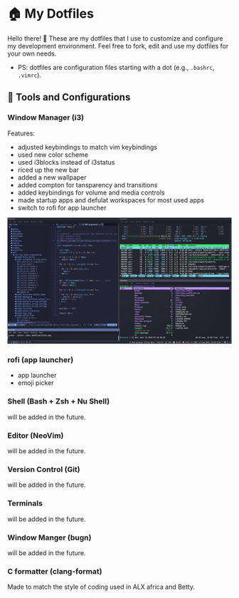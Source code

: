 # 🏠 My Dotfiles

Hello there! 👋
These are my dotfiles that I use to customize and configure my development environment. Feel free to fork, edit and use my dotfiles for your own needs.
- PS: dotfiles are configuration files starting with a dot (e.g., `.bashrc`, `.vimrc`).

## 🧰 Tools and Configurations
### Window Manager (i3)
Features:
* adjusted keybindings to match vim keybindings
* used new color scheme
* used i3blocks instead of i3status
* riced up the new bar
* added a new wallpaper
* added compton for tansparency and transitions
* added keybindings for volume and media controls
* made startup apps and defulat workspaces for most used apps
* switch to rofi for app launcher

![I3 showcase](./i3/ss.png) 

### rofi (app launcher)
* app launcher
* emoji picker

### Shell (Bash + Zsh + Nu Shell)
will be added in the future.

### Editor (NeoVim)
will be added in the future.

### Version Control (Git)
will be added in the future.

### Terminals 
will be added in the future.

### Window Manger (bugn)
will be added in the future.

### C formatter (clang-format)
Made to match the style of coding used in ALX africa and Betty.
